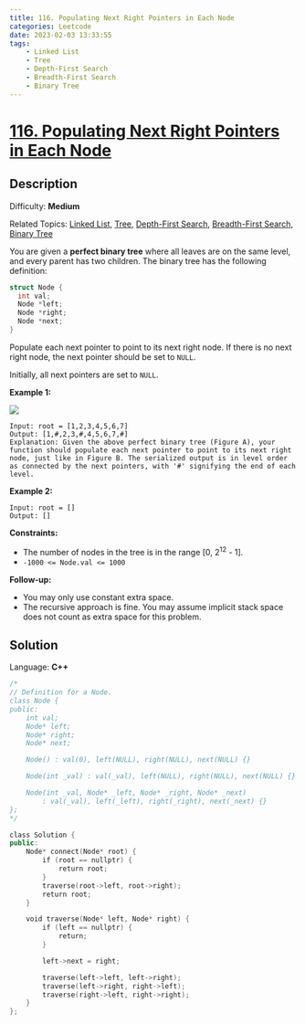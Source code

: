 ```yaml
---
title: 116. Populating Next Right Pointers in Each Node
categories: Leetcode
date: 2023-02-03 13:33:55
tags:
    - Linked List
    - Tree
    - Depth-First Search
    - Breadth-First Search
    - Binary Tree
---
```


# [116\. Populating Next Right Pointers in Each Node](https://leetcode.com/problems/populating-next-right-pointers-in-each-node/)

## Description

Difficulty: **Medium**

Related Topics: [Linked List](https://leetcode.com/tag/linked-list/), [Tree](https://leetcode.com/tag/tree/), [Depth-First Search](https://leetcode.com/tag/depth-first-search/), [Breadth-First Search](https://leetcode.com/tag/breadth-first-search/), [Binary Tree](https://leetcode.com/tag/binary-tree/)

You are given a **perfect binary tree** where all leaves are on the same level, and every parent has two children. The binary tree has the following definition:

```C++
struct Node {
  int val;
  Node *left;
  Node *right;
  Node *next;
}
```

Populate each next pointer to point to its next right node. If there is no next right node, the next pointer should be set to `NULL`.

Initially, all next pointers are set to `NULL`.

**Example 1:**

![](https://assets.leetcode.com/uploads/2019/02/14/116_sample.png)

```text
Input: root = [1,2,3,4,5,6,7]
Output: [1,#,2,3,#,4,5,6,7,#]
Explanation: Given the above perfect binary tree (Figure A), your function should populate each next pointer to point to its next right node, just like in Figure B. The serialized output is in level order as connected by the next pointers, with '#' signifying the end of each level.
```

**Example 2:**

```text
Input: root = []
Output: []
```

**Constraints:**

* The number of nodes in the tree is in the range [0, 2<sup>12</sup> - 1].
* `-1000 <= Node.val <= 1000`

**Follow-up:**

* You may only use constant extra space.
* The recursive approach is fine. You may assume implicit stack space does not count as extra space for this problem.

## Solution

Language: **C++**

```C++
/*
// Definition for a Node.
class Node {
public:
    int val;
    Node* left;
    Node* right;
    Node* next;

    Node() : val(0), left(NULL), right(NULL), next(NULL) {}

    Node(int _val) : val(_val), left(NULL), right(NULL), next(NULL) {}

    Node(int _val, Node* _left, Node* _right, Node* _next)
        : val(_val), left(_left), right(_right), next(_next) {}
};
*/

class Solution {
public:
    Node* connect(Node* root) {
        if (root == nullptr) {
            return root;
        }
        traverse(root->left, root->right);
        return root;
    }

    void traverse(Node* left, Node* right) {
        if (left == nullptr) {
            return;
        }

        left->next = right;

        traverse(left->left, left->right);
        traverse(left->right, right->left);
        traverse(right->left, right->right);
    }
};
```
